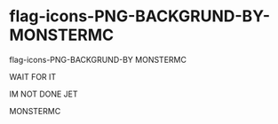 # flag-icons-PNG-BACKGRUND-BY-MONSTERMC
flag-icons-PNG-BACKGRUND-BY MONSTERMC

WAIT FOR IT

IM NOT DONE JET

MONSTERMC
